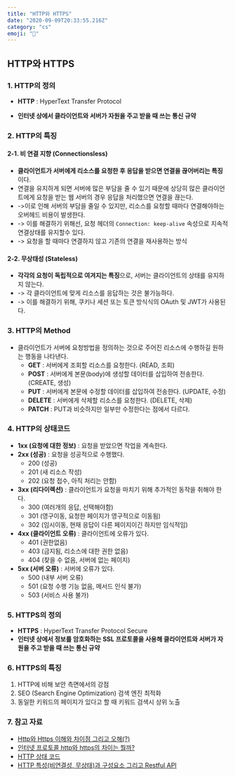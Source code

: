 ```yaml
---
title: "HTTP와 HTTPS"
date: "2020-09-09T20:33:55.216Z"
category: "cs"
emoji: ""
---
```


## HTTP와 HTTPS

### 1. HTTP의 정의

- **HTTP** : HyperText Transfer Protocol

- **인터넷 상에서 클라이언트와 서버가 자원을 주고 받을 때 쓰는 통신 규약**

### 2. HTTP의 특징

#### 2-1. 비 연결 지향 (Connectionsless)

- **클라이언트가 서버에게 리소스를 요청한 후 응답을 받으면 연결을 끊어버리는 특징**이다.
- 연결을 유지하게 되면 서버에 많은 부담을 줄 수 있기 때문에 상당히 많은 클라이언트에게 요청을 받는 웹 서버의 경우 응답을 처리했으면 연결을 끊는다.
- ->이로 인해 서버의 부담을 줄일 수 있지만, 리소스를 요청할 때마다 연결해야하는 오버헤드 비용이 발생한다.
- -> 이를 해결하기 위해선, 요청 헤더의 `Connection: keep-alive` 속성으로 지속적 연결상태를 유지할수 있다.
- -> 요청을 할 때마다 연결하지 않고 기존의 연결을 재사용하는 방식

#### 2-2. 무상태성 (Stateless)

- **각각의 요청이 독립적으로 여겨지는 특징**으로, 서버는 클라이언트의 상태를 유지하지 않는다.
- -> 각 클라이언트에 맞게 리소스를 응답하는 것은 불가능하다.
- -> 이를 해결하기 위해, 쿠키나 세션 또는 토큰 방식식의 OAuth 및 JWT가 사용된다.

### 3. HTTP의 Method

- 클라이언트가 서버에 요청방법을 정의하는 것으로 주어진 리소스에 수행하길 원하는 행동을 나타낸다.
  - **GET** : 서버에게 조회할 리소스를 요청한다. (READ, 조회)
  - **POST** : 서버에게 본문(body)에 생성할 데이터를 삽입하여 전송한다. (CREATE, 생성)
  - **PUT** : 서버에게 본문에 수정할 데이터를 삽입하여 전송한다. (UPDATE, 수정)
  - **DELETE** : 서버에게 삭제할 리소스를 요청한다. (DELETE, 삭제)
  - **PATCH** : PUT과 비슷하지만 일부만 수정한다는 점에서 다르다.

### 4. HTTP의 상태코드

- **1xx (요청에 대한 정보)** : 요청을 받았으면 작업을 계속한다.
- **2xx (성공)** : 요청을 성공적으로 수행했다.
  - 200 (성공)
  - 201 (새 리소스 작성)
  - 202 (요청 접수, 아직 처리는 안함)
- **3xx (리다이렉션)** : 클라이언트가 요청을 마치기 위해 추가적인 동작을 취해야 한다.
  - 300 (여러개의 응답, 선택해야함)
  - 301 (영구이동, 요청한 페이지가 영구적으로 이동됨)
  - 302 (임시이동, 현재 응답이 다른 페이지이긴 하지만 임식적임)
- **4xx (클라이언트 오류)** : 클라이언트에 오류가 있다.
  - 401 (권한없음)
  - 403 (금지됨, 리소스에 대한 권한 없음)
  - 404 (찾을 수 없음, 서버에 없는 페이지)
- **5xx (서버 오류)** : 서버에 오류가 있다.
  - 500 (내부 서버 오류)
  - 501 (요청 수행 기능 없음, 메서드 인식 불가)
  - 503 (서비스 사용 불가)

### 5. HTTPS의 정의

- **HTTPS** : HyperText Transfer Protocol Secure
- **인터넷 상에서 정보를 암호화하는 SSL 프로토콜을 사용해 클라이언트와 서버가 자원을 주고 받을 때 쓰는 통신 규약**

### 6. HTTPS의 특징

1. HTTP에 비해 보안 측면에서의 강점
2. SEO (Search Engine Optimization) 검색 엔진 최적화
3. 동일한 키워드의 페이지가 있다고 할 때 키워드 검색시 상위 노출

### 7. 참고 자료

- [Http와 Https 이해와 차이점 그리고 오해(?)](https://jeong-pro.tistory.com/89)
- [인터넷 프로토콜 http와 https의 차이는 뭘까?](https://post.naver.com/viewer/postView.nhn?volumeNo=16561296&memberNo=1834)
- [HTTP 상태 코드](https://ko.wikipedia.org/wiki/HTTP_%EC%83%81%ED%83%9C_%EC%BD%94%EB%93%9C)
- [HTTP 특성(비연결성, 무상태)과 구성요소 그리고 Restful API](https://victorydntmd.tistory.com/286)